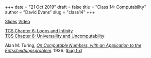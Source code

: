 +++
date = "21 Oct 2019"
draft = false
title = "Class 14: Computability"
author = "David Evans"
slug = "class14"
+++

[Slides](https://www.dropbox.com/s/nw9zh8a0vahvaqy/class14-inked.pdf?dl=0)
[Video](https://uva.hosted.panopto.com/Panopto/Pages/Viewer.aspx?id=e086e67f-71aa-45e1-a59d-aaed01412ded)

[TCS Chapter 6: Loops and Infinity](/docs/tcs-chapter6.pdf)  
[TCS Chapter 8: Universaility and Uncomputability](/docs/tcs-chapter8.pdf)

Alan M. Turing, [_On Computable Numbers, with an Application to the
Entscheidungsproblem_](/docs/computablenumbers.pdf). 1936. ([bug fix](/docs/bugfix.pdf))
